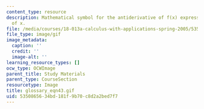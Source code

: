 ```yaml
---
content_type: resource
description: Mathematical symbol for the antiderivative of f(x) expressed as a function
  of x.
file: /media/courses/18-013a-calculus-with-applications-spring-2005/5350865634bd181f9b70c8d2a2bed7f7_glossary_eqn43.gif
file_type: image/gif
image_metadata:
  caption: ''
  credit: ''
  image-alt: ''
learning_resource_types: []
ocw_type: OCWImage
parent_title: Study Materials
parent_type: CourseSection
resourcetype: Image
title: glossary_eqn43.gif
uid: 53508656-34bd-181f-9b70-c8d2a2bed7f7
---
```

